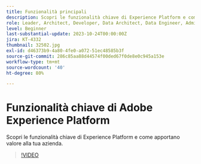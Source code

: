 ```yaml
---
title: Funzionalità principali
description: Scopri le funzionalità chiave di Experience Platform e come apportano valore alla tua azienda.
role: Leader, Architect, Developer, Data Architect, Data Engineer, Admin, User
level: Beginner
last-substantial-update: 2023-10-24T00:00:00Z
jira: KT-4332
thumbnail: 32502.jpg
exl-id: d46373b9-4a80-4fe0-a072-51ec48585b3f
source-git-commit: 286c85aa88d44574f00ded67f0de8e0c945a153e
workflow-type: tm+mt
source-wordcount: '40'
ht-degree: 80%

---
```


# Funzionalità chiave di Adobe Experience Platform

Scopri le funzionalità chiave di Experience Platform e come apportano valore alla tua azienda.

>[!VIDEO](https://video.tv.adobe.com/v/3428507?learn=on&enablevpops&captions=ita)

